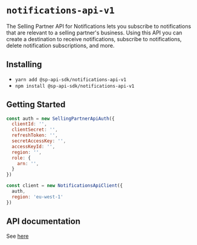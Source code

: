 # `notifications-api-v1`

The Selling Partner API for Notifications lets you subscribe to notifications that are relevant to a selling partner&#39;s business. Using this API you can create a destination to receive notifications, subscribe to notifications, delete notification subscriptions, and more.

## Installing

* `yarn add @sp-api-sdk/notifications-api-v1`
* `npm install @sp-api-sdk/notifications-api-v1`

## Getting Started

```javascript
const auth = new SellingPartnerApiAuth({
  clientId: '',
  clientSecret: '',
  refreshToken: '',
  secretAccessKey: '',
  accessKeyId: '',
  region: '',
  role: {
    arn: '',
  }
})

const client = new NotificationsApiClient({
  auth,
  region: 'eu-west-1'
})
```

## API documentation

See [here](https://github.com/amzn/selling-partner-api-docs/tree/main/references/notifications-api/notifications.md)
